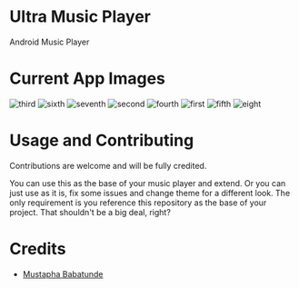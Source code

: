 # Ultra Music Player #

Android Music Player

# Current App Images

![third](https://cloud.githubusercontent.com/assets/16062709/19145964/564a8ab2-8ba9-11e6-9dd2-186729831e47.png) ![sixth](https://cloud.githubusercontent.com/assets/16062709/19145965/566a5d10-8ba9-11e6-99fe-85920870e92b.png) 
![seventh](https://cloud.githubusercontent.com/assets/16062709/19145966/569503c6-8ba9-11e6-8d16-7d1e3f17a93f.png) ![second](https://cloud.githubusercontent.com/assets/16062709/19145968/56a88c5c-8ba9-11e6-9cbc-978827ac66f2.png) 
![fourth](https://cloud.githubusercontent.com/assets/16062709/19145970/56ac2236-8ba9-11e6-8a7b-ed45e684694b.png) ![first](https://cloud.githubusercontent.com/assets/16062709/19145971/56b5958c-8ba9-11e6-8afa-b337282790ee.png) 
![fifth](https://cloud.githubusercontent.com/assets/16062709/19145969/56a8bff6-8ba9-11e6-95b7-1e2c8a9db3db.png) ![eight](https://cloud.githubusercontent.com/assets/16062709/19145967/56a88216-8ba9-11e6-81fc-d46f3202be0b.png)

# Usage and Contributing

Contributions are welcome and will be fully credited. 

You can use this as the base of your music player and extend. Or you can just use as it is, fix some issues and change theme for a different look. The only requirement is you reference this repository as the base of your project. That shouldn't be a big deal, right?

# Credits

- [Mustapha Babatunde](https://twitter.com/iAmToystars)